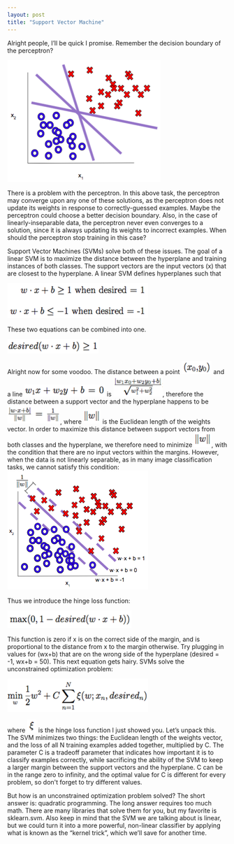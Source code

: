 ```yaml
---
layout: post
title: "Support Vector Machine"
---
```


Alright people, I’ll be quick I promise.  Remember the decision boundary of the perceptron?  

![Which one](/images/hyperplane_3.png)

There is a problem with the perceptron.  In this above task, the perceptron may converge upon any one of these solutions, as the perceptron does not update its weights in response to correctly-guessed examples.  Maybe the perceptron could choose a better decision boundary.  Also, in the case of linearly-inseparable data, the perceptron never even converges to a solution, since it is always updating its weights to incorrect examples.  When should the perceptron stop training in this case?

Support Vector Machines (SVMs) solve both of these issues.  The goal of a linear SVM is to maximize the distance between the hyperplane and training instances of both classes.  The support vectors are the input vectors (x) that are closest to the hyperplane. A linear SVM defines hyperplanes such that

![SVM decision boundary](/images/svmdecision.png)

These two equations can be combined into one.

![SVM decision boundary combined](/images/svmdecisioncombined.png)

Alright now for some voodoo.  The distance between a point ![Point](/images/point.png) and a line ![Line](/images/line.png) is ![Distance](/images/distance.png), therefore the distance between a support vector and the hyperplane happens to be ![Distance](/images/dist_hyperplane.png), where ![Euclidean length of w](/images/euclid_w.png) is the Euclidean length of the weights vector.  In order to maximize this distance between support vectors from both classes and the hyperplane, we therefore need to minimize ![Euclidean length of w](/images/euclid_w.png), with the condition that there are no input vectors within the margins. However, when the data is not linearly separable, as in many image classification tasks, we cannot satisfy this condition: 
![Inseparable](/images/svm_inseparable.png)

Thus we introduce the hinge loss function: 

![Hinge loss](/images/hinge.png)

This function is zero if x is on the correct side of the margin, and is proportional to the distance from x to the margin otherwise.  Try plugging in values for (wx+b) that are on the wrong side of the hyperplane (desired = -1, wx+b = 50).  This next equation gets hairy.  SVMs solve the unconstrained optimization problem: 

![SVM optimization](/images/opt.png)

where ![E](/images/e.png) is the hinge loss function I just showed you.  Let’s unpack this.  The SVM minimizes two things: the Euclidean length of the weights vector, and the loss of all N training examples added together, multiplied by C.  The parameter C is a tradeoff parameter that indicates how important it is to classify examples correctly, while sacrificing the ability of the SVM to keep a larger margin between the support vectors and the hyperplane. C can be in the range zero to infinity, and the optimal value for C is different for every problem, so don't forget to try different values. 

But how is an unconstrained optimization problem solved?  The short answer is: quadratic programming.  The long answer requires too much math.  There are many libraries that solve them for you, but my favorite is sklearn.svm.  Also keep in mind that the SVM we are talking about is linear, but we could turn it into a more powerful, non-linear classifier by applying what is known as the “kernel trick”, which we’ll save for another time.
